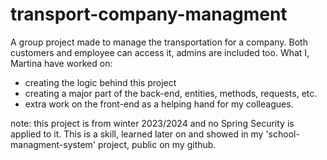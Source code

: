 # transport-company-managment

A group project made to manage the transportation for a company. Both customers and employee can access it, admins are included too. 
What I, Martina have worked on:
- creating the logic behind this project
- creating a major part of the back-end, entities, methods, requests, etc.
- extra work on the front-end as a helping hand for my colleagues. 

note: this project is from winter 2023/2024 and no Spring Security is applied to it. This is a skill, learned later on and showed in my 'school-managment-system' project, public on my github.
